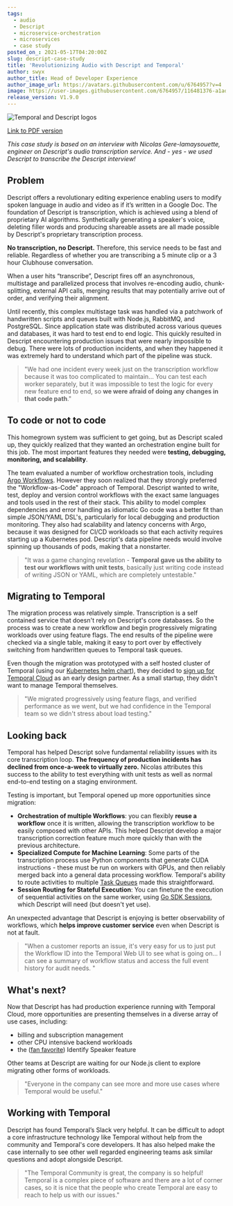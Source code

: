 ```yaml
---
tags:
  - audio
  - Descript
  - microservice-orchestration
  - microservices
  - case study
posted_on_: 2021-05-17T04:20:00Z
slug: descript-case-study
title: 'Revolutionizing Audio with Descript and Temporal'
author: swyx
author_title: Head of Developer Experience
author_image_url: https://avatars.githubusercontent.com/u/6764957?v=4
image: https://user-images.githubusercontent.com/6764957/116481376-a1adc900-a8b5-11eb-8ae6-326a0fe90b1c.png
release_version: V1.9.0
---
```


<img alt="Temporal and Descript logos" class="case-study-header" src='https://user-images.githubusercontent.com/6764957/116481376-a1adc900-a8b5-11eb-8ae6-326a0fe90b1c.png' />

[Link to PDF version](https://www.temporal.io/case-studies/Revolutionizing_Audio_with_Descript_and_Temporal.pdf)

<!--truncate-->

_This case study is based on an interview with Nicolas Gere-lamaysouette, engineer on Descript's audio transcription service. And - yes - we used Descript to transcribe the Descript interview!_

## Problem

Descript offers a revolutionary editing experience enabling users to modify spoken language in audio and video as if it’s written in a Google Doc. The foundation of Descript is transcription, which is achieved using a blend of proprietary AI algorithms. Synthetically generating a speaker's voice, deleting filler words and producing shareable assets are all made possible by Descript's proprietary transcription process.

**No transcription, no Descript.** Therefore, this service needs to be fast and reliable. Regardless of whether you are transcribing a 5 minute clip or a 3 hour Clubhouse conversation.

When a user hits “transcribe”, Descript fires off an asynchronous, multistage and parallelized process that involves re-encoding audio, chunk-splitting, external API calls, merging results that may potentially arrive out of order, and verifying their alignment.

Until recently, this complex multistage task was handled via a patchwork of handwritten scripts and queues built with Node.js, RabbitMQ, and PostgreSQL. Since application state was distributed across various queues and databases, it was hard to test end to end logic. This quickly resulted in Descript encountering production issues that were nearly impossible to debug. There were lots of production incidents, and when they happened it was extremely hard to understand which part of the pipeline was stuck.

> "We had one incident every week just on the transcription workflow because it was too complicated to maintain... You can test each worker separately, but it was impossible to test the logic for every new feature end to end, so **we were afraid of doing any changes in that code path**."

## To code or not to code

This homegrown system was sufficient to get going, but as Descript scaled up, they quickly realized that they wanted an orchestration engine built for this job. The most important features they needed were **testing, debugging, monitoring, and scalability**.

The team evaluated a number of workflow orchestration tools, including [Argo Workflows](https://argoproj.github.io/projects/argo/). However they soon realized that they strongly preferred the "Workflow-as-Code" approach of Temporal. Descript wanted to write, test, deploy and version control workflows with the exact same languages and tools used in the rest of their stack. This ability to model complex dependencies and error handling as idiomatic Go code was a better fit than simple JSON/YAML DSL's, particularly for local debugging and production monitoring. They also had scalability and latency concerns with Argo, because it was designed for CI/CD workloads so that each activity requires starting up a Kubernetes pod. Descript's data pipeline needs would involve spinning up thousands of pods, making that a nonstarter.

> "It was a game changing revelation - **Temporal gave us the ability to test our workflows with unit tests**, basically just writing code instead of writing JSON or YAML, which are completely untestable."

## Migrating to Temporal

The migration process was relatively simple. Transcription is a self contained service that doesn't rely on Descript's core databases. So the process was to create a new workflow and begin progressively migrating workloads over using feature flags. The end results of the pipeline were checked via a single table, making it easy to port over by effectively switching from handwritten queues to Temporal task queues.

Even though the migration was prototyped with a self hosted cluster of Temporal (using our [Kubernetes helm chart](https://github.com/temporalio/helm-charts)), they decided to [sign up for Temporal Cloud](https://docs.temporal.io/#mc_embed_signup_scroll) as an early design partner. As a small startup, they didn't want to manage Temporal themselves.

> "We migrated progressively using feature flags, and verified performance as we went, but we had confidence in the Temporal team so we didn't stress about load testing."

## Looking back

Temporal has helped Descript solve fundamental reliability issues with its core transcription loop. **The frequency of production incidents has declined from once-a-week to virtually zero.** Nicolas attributes this success to the ability to test everything with unit tests as well as normal end-to-end testing on a staging environment.

Testing is important, but Temporal opened up more opportunities since migration:

- **Orchestration of multiple Workflows**: you can flexibly **reuse a workflow** once it is written, allowing the transcription workflow to be easily composed with other APIs. This helped Descript develop a major transcription correction feature much more quickly than with the previous architecture.
- **Specialized Compute for Machine Learning**: Some parts of the transcription process use Python components that generate CUDA instructions - these must be run on workers with GPUs, and then reliably merged back into a general data processing workflow. Temporal's ability to route activities to multiple [Task Queues](/docs/concepts/what-is-a-task-queue) made this straightforward.
- **Session Routing for Stateful Execution**: You can finetune the execution of sequential activities on the same worker, using [Go SDK Sessions](https://docs.temporal.io/docs/go/how-to-create-a-worker-session-in-go/), which Descript will need (but doesn't yet use).

An unexpected advantage that Descript is enjoying is better observability of workflows, which **helps improve customer service** even when Descript is not at fault.

> "When a customer reports an issue, it's very easy for us to just put the Workflow ID into the Temporal Web UI to see what is going on... I can see a summary of workflow status and access the full event history for audit needs. "

## What's next?

Now that Descript has had production experience running with Temporal Cloud, more opportunities are presenting themselves in a diverse array of use cases, including:

- billing and subscription management
- other CPU intensive backend workloads
- the ([fan favorite](https://twitter.com/swyx/status/1370415731372826628)) Identify Speaker feature

Other teams at Descript are waiting for our Node.js client to explore migrating other forms of workloads.

> "Everyone in the company can see more and more use cases where Temporal would be useful."

## Working with Temporal

Descript has found Temporal’s Slack very helpful. It can be difficult to adopt a core infrastructure technology like Temporal without help from the community and Temporal's core developers. It has also helped make the case internally to see other well regarded engineering teams ask similar questions and adopt alongside Descript.

> "The Temporal Community is great, the company is so helpful! Temporal is a complex piece of software and there are a lot of corner cases, so it is nice that the people who create Temporal are easy to reach to help us with our issues."
